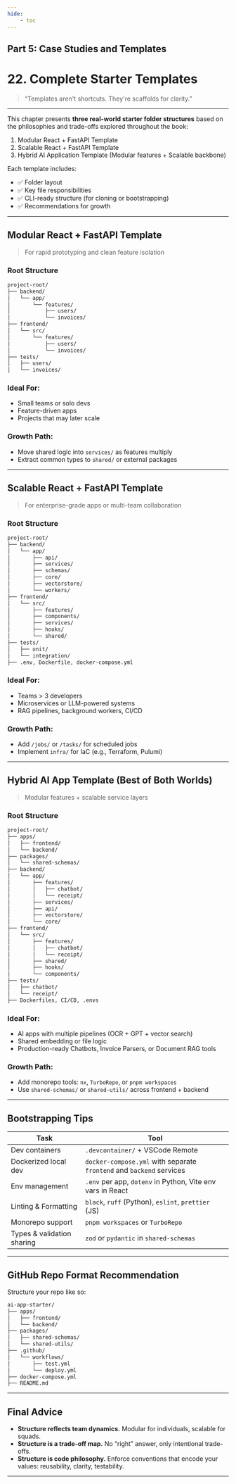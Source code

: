 ```yaml
---
hide:
    - toc
---
```


## Part 5: Case Studies and Templates

# 22. Complete Starter Templates

> “Templates aren't shortcuts. They're scaffolds for clarity.”

---

This chapter presents **three real-world starter folder structures** based on the philosophies and trade-offs explored throughout the book:

1. Modular React + FastAPI Template
2. Scalable React + FastAPI Template
3. Hybrid AI Application Template (Modular features + Scalable backbone)

Each template includes:

* ✅ Folder layout
* ✅ Key file responsibilities
* ✅ CLI-ready structure (for cloning or bootstrapping)
* ✅ Recommendations for growth

---

## Modular React + FastAPI Template

> For rapid prototyping and clean feature isolation

### Root Structure

```bash
project-root/
├── backend/
│   └── app/
│       └── features/
│           ├── users/
│           └── invoices/
├── frontend/
│   └── src/
│       └── features/
│           ├── users/
│           └── invoices/
├── tests/
│   ├── users/
│   └── invoices/
```

### Ideal For:

* Small teams or solo devs
* Feature-driven apps
* Projects that may later scale

### Growth Path:

* Move shared logic into `services/` as features multiply
* Extract common types to `shared/` or external packages

---

## Scalable React + FastAPI Template

> For enterprise-grade apps or multi-team collaboration

### Root Structure

```bash
project-root/
├── backend/
│   └── app/
│       ├── api/
│       ├── services/
│       ├── schemas/
│       ├── core/
│       ├── vectorstore/
│       └── workers/
├── frontend/
│   └── src/
│       ├── features/
│       ├── components/
│       ├── services/
│       ├── hooks/
│       └── shared/
├── tests/
│   ├── unit/
│   └── integration/
├── .env, Dockerfile, docker-compose.yml
```

### Ideal For:

* Teams > 3 developers
* Microservices or LLM-powered systems
* RAG pipelines, background workers, CI/CD

### Growth Path:

* Add `/jobs/` or `/tasks/` for scheduled jobs
* Implement `infra/` for IaC (e.g., Terraform, Pulumi)

---

## Hybrid AI App Template (Best of Both Worlds)

> Modular features + scalable service layers

### Root Structure

```bash
project-root/
├── apps/
│   ├── frontend/
│   └── backend/
├── packages/
│   └── shared-schemas/
├── backend/
│   └── app/
│       ├── features/
│       │   ├── chatbot/
│       │   └── receipt/
│       ├── services/
│       ├── api/
│       ├── vectorstore/
│       └── core/
├── frontend/
│   └── src/
│       ├── features/
│       │   ├── chatbot/
│       │   └── receipt/
│       ├── shared/
│       ├── hooks/
│       └── components/
├── tests/
│   ├── chatbot/
│   └── receipt/
├── Dockerfiles, CI/CD, .envs
```

### Ideal For:

* AI apps with multiple pipelines (OCR + GPT + vector search)
* Shared embedding or file logic
* Production-ready Chatbots, Invoice Parsers, or Document RAG tools

### Growth Path:

* Add monorepo tools: `nx`, `TurboRepo`, or `pnpm workspaces`
* Use `shared-schemas/` or `shared-utils/` across frontend + backend

---

## Bootstrapping Tips

| Task                       | Tool                                                                 |
| -------------------------- | -------------------------------------------------------------------- |
| Dev containers             | `.devcontainer/` + VSCode Remote                                     |
| Dockerized local dev       | `docker-compose.yml` with separate `frontend` and `backend` services |
| Env management             | `.env` per app, `dotenv` in Python, Vite env vars in React           |
| Linting & Formatting       | `black`, `ruff` (Python), `eslint`, `prettier` (JS)                  |
| Monorepo support           | `pnpm workspaces` or `TurboRepo`                                     |
| Types & validation sharing | `zod` or `pydantic` in `shared-schemas`                              |

---

## GitHub Repo Format Recommendation

Structure your repo like so:

```bash
ai-app-starter/
├── apps/
│   ├── frontend/
│   └── backend/
├── packages/
│   ├── shared-schemas/
│   └── shared-utils/
├── .github/
│   └── workflows/
│       ├── test.yml
│       └── deploy.yml
├── docker-compose.yml
├── README.md
```

---

## Final Advice

* **Structure reflects team dynamics.** Modular for individuals, scalable for squads.
* **Structure is a trade-off map.** No “right” answer, only intentional trade-offs.
* **Structure is code philosophy.** Enforce conventions that encode your values: reusability, clarity, testability.

---